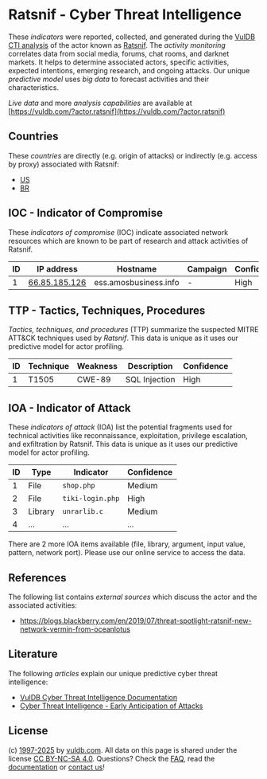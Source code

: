 # Ratsnif - Cyber Threat Intelligence

These _indicators_ were reported, collected, and generated during the [VulDB CTI analysis](https://vuldb.com/?kb.cti) of the actor known as [Ratsnif](https://vuldb.com/?actor.ratsnif). The _activity monitoring_ correlates data from social media, forums, chat rooms, and darknet markets. It helps to determine associated actors, specific activities, expected intentions, emerging research, and ongoing attacks. Our unique _predictive model_ uses _big data_ to forecast activities and their characteristics.

_Live data_ and more _analysis capabilities_ are available at [https://vuldb.com/?actor.ratsnif](https://vuldb.com/?actor.ratsnif)

## Countries

These _countries_ are directly (e.g. origin of attacks) or indirectly (e.g. access by proxy) associated with Ratsnif:

* [US](https://vuldb.com/?country.us)
* [BR](https://vuldb.com/?country.br)

## IOC - Indicator of Compromise

These _indicators of compromise_ (IOC) indicate associated network resources which are known to be part of research and attack activities of Ratsnif.

ID | IP address | Hostname | Campaign | Confidence
-- | ---------- | -------- | -------- | ----------
1 | [66.85.185.126](https://vuldb.com/?ip.66.85.185.126) | ess.amosbusiness.info | - | High

## TTP - Tactics, Techniques, Procedures

_Tactics, techniques, and procedures_ (TTP) summarize the suspected MITRE ATT&CK techniques used by _Ratsnif_. This data is unique as it uses our predictive model for actor profiling.

ID | Technique | Weakness | Description | Confidence
-- | --------- | -------- | ----------- | ----------
1 | T1505 | CWE-89 | SQL Injection | High

## IOA - Indicator of Attack

These _indicators of attack_ (IOA) list the potential fragments used for technical activities like reconnaissance, exploitation, privilege escalation, and exfiltration by Ratsnif. This data is unique as it uses our predictive model for actor profiling.

ID | Type | Indicator | Confidence
-- | ---- | --------- | ----------
1 | File | `shop.php` | Medium
2 | File | `tiki-login.php` | High
3 | Library | `unrarlib.c` | Medium
4 | ... | ... | ...

There are 2 more IOA items available (file, library, argument, input value, pattern, network port). Please use our online service to access the data.

## References

The following list contains _external sources_ which discuss the actor and the associated activities:

* https://blogs.blackberry.com/en/2019/07/threat-spotlight-ratsnif-new-network-vermin-from-oceanlotus

## Literature

The following _articles_ explain our unique predictive cyber threat intelligence:

* [VulDB Cyber Threat Intelligence Documentation](https://vuldb.com/?kb.cti)
* [Cyber Threat Intelligence - Early Anticipation of Attacks](https://www.scip.ch/en/?labs.20201022)

## License

(c) [1997-2025](https://vuldb.com/?kb.changelog) by [vuldb.com](https://vuldb.com/?kb.about). All data on this page is shared under the license [CC BY-NC-SA 4.0](https://creativecommons.org/licenses/by-nc-sa/4.0/). Questions? Check the [FAQ](https://vuldb.com/?kb.faq), read the [documentation](https://vuldb.com/?kb) or [contact us](https://vuldb.com/?contact)!
